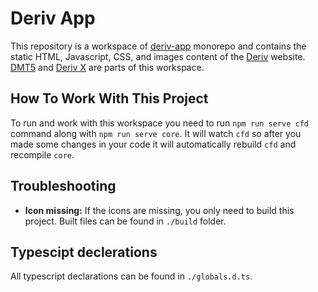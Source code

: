 # Deriv App

This repository is a workspace of [deriv-app](../../README.md) monorepo and contains the static HTML, Javascript, CSS, and images content of the [Deriv](http://app.deriv.com) website.
[DMT5](https://app.deriv.com/mt5) and [Deriv X](https://app.deriv.com/derivx) are parts of this workspace.

## How To Work With This Project

To run and work with this workspace you need to run `npm run serve cfd` command along with `npm run serve core`.
It will watch `cfd` so after you made some changes in your code it will automatically rebuild `cfd` and recompile `core`.

## Troubleshooting

-   **Icon missing:** If the icons are missing, you only need to build this project. Built files can be found in `./build` folder.

## Typescipt declerations

All typescript declarations can be found in `./globals.d.ts`.
